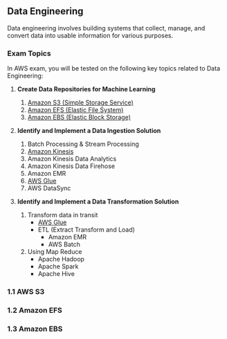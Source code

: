 ## Data Engineering

Data engineering involves building systems that collect, manage, and convert data into usable information for various purposes.

### Exam Topics

In AWS exam, you will be tested on the following key topics related to Data Engineering:

1. **Create Data Repositories for Machine Learning**
   1. [Amazon S3 (Simple Storage Service)](#as3)
   2. [Amazon EFS (Elastic File System)](#aefs)
   3. [Amazon EBS (Elastic Block Storage)](#aebs)

2. **Identify and Implement a Data Ingestion Solution**
   1. Batch Processing & Stream Processing
   2. [Amazon Kinesis](#akinesis)
   3. Amazon Kinesis Data Analytics
   4. Amazon Kinesis Data Firehose
   5. Amazon EMR 
   6. [AWS Glue](#aglue)
   7. AWS DataSync

3. **Identify and Implement a Data Transformation Solution**
   1. Transform data in transit
      - [AWS Glue](#aglue)
      - ETL (Extract Transform and Load)
        - Amazon EMR
        - AWS Batch
   2. Using Map Reduce
        - Apache Hadoop
        - Apache Spark
        - Apache Hive

### 1.1 AWS S3 <a name="as3"></a>


### 1.2 Amazon EFS <a name="aefs"></a>


### 1.3 Amazon EBS <a name="aebs"></a>